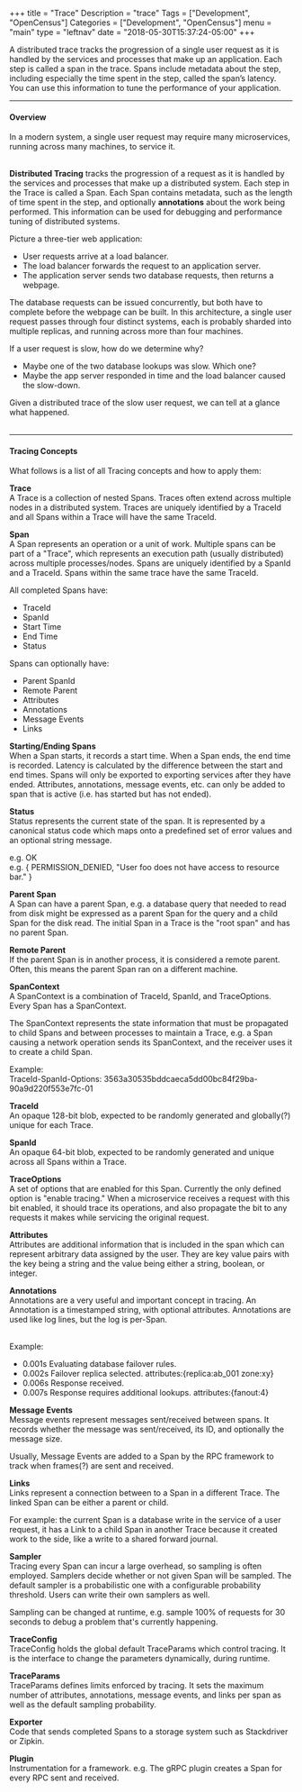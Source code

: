 +++
title = "Trace"
Description = "trace"
Tags = ["Development", "OpenCensus"]
Categories = ["Development", "OpenCensus"]
menu = "main"
type = "leftnav"
date = "2018-05-30T15:37:24-05:00"
+++

A distributed trace tracks the progression of a single user request as it is handled by the services and processes that make up an application. Each step is called a span in the trace. Spans include metadata about the step, including especially the time spent in the step, called the span’s latency. You can use this information to tune the performance of your application.  

---
#### Overview  

In a modern system, a single user request may require many microservices, running across many machines, to service it.  
&nbsp;  

__Distributed Tracing__ tracks the progression of a request as it is handled by the services and processes that make up a distributed system. Each step in the Trace is called a Span. Each Span contains metadata, such as the length of time spent in the step, and optionally __annotations__ about the work being performed. This information can be used for debugging and performance tuning of distributed systems.  

Picture a three-tier web application:  

* User requests arrive at a load balancer.
* The load balancer forwards the request to an application server.
* The application server sends two database requests, then returns a webpage.  

The database requests can be issued concurrently, but both have to complete before the webpage can be built. In this architecture, a single user request passes through four distinct systems, each is probably sharded into multiple replicas, and running across more than four machines.  

If a user request is slow, how do we determine why?  

* Maybe one of the two database lookups was slow. Which one?
* Maybe the app server responded in time and the load balancer caused the slow-down.  

Given a distributed trace of the slow user request, we can tell at a glance what happened.  
&nbsp;  

---

#### Tracing Concepts  

What follows is a list of all Tracing concepts and how to apply them:  

__Trace__  
A Trace is a collection of nested Spans. Traces often extend across multiple nodes in a distributed system. Traces are uniquely identified by a TraceId and all Spans within a Trace will have the same TraceId.  

__Span__  
A Span represents an operation or a unit of work. Multiple spans can be part of a "Trace", which represents an execution path (usually distributed) across multiple processes/nodes. Spans are uniquely identified by a SpanId and a TraceId. Spans within the same trace have the same TraceId.  

All completed Spans have: 

* TraceId
* SpanId
* Start Time
* End Time
* Status

Spans can optionally have:  

* Parent SpanId
* Remote Parent
* Attributes
* Annotations
* Message Events
* Links

__Starting/Ending Spans__  
When a Span starts, it records a start time.  When a Span ends, the end time is recorded. Latency is calculated by the difference between the start and end times.  Spans will only be exported to exporting services after they have ended. Attributes, annotations, message events, etc. can only be added to span that is active (i.e. has started but has not ended).  

__Status__  
Status represents the current state of the span. It is represented by a canonical status code which maps onto a predefined set of error values and an optional string message.  

e.g. OK  
e.g. { PERMISSION_DENIED, "User foo does not have access to resource bar." }  

__Parent Span__  
A Span can have a parent Span, e.g. a database query that needed to read from disk might be expressed as a parent Span for the query and a child Span for the disk read. The initial Span in a Trace is the "root span" and has no parent Span.  

__Remote Parent__  
If the parent Span is in another process, it is considered a remote parent. Often, this means the parent Span ran on a different machine.  

__SpanContext__  
A SpanContext is a combination of TraceId, SpanId, and TraceOptions. Every Span has a SpanContext.  

The SpanContext represents the state information that must be propagated to child Spans and between processes to maintain a Trace, e.g. a Span causing a network operation sends its SpanContext, and the receiver uses it to create a child Span.  

Example:  
TraceId-SpanId-Options: 3563a30535bddcaeca5dd00bc84f29ba-90a9d220f553e7fc-01  

__TraceId__  
An opaque 128-bit blob, expected to be randomly generated and globally(?) unique for each Trace.  

__SpanId__  
An opaque 64-bit blob, expected to be randomly generated and unique across all Spans within a Trace.  

__TraceOptions__  
A set of options that are enabled for this Span. Currently the only defined option is "enable tracing." When a microservice receives a request with this bit enabled, it should trace its operations, and also propagate the bit to any requests it makes while servicing the original request.  

__Attributes__  
Attributes are additional information that is included in the span which can represent arbitrary data assigned by the user.  They are key value pairs with the key being a string and the value being either a string, boolean, or integer.  

__Annotations__  
Annotations are a very useful and important concept in tracing. An Annotation is a timestamped string, with optional attributes. Annotations are used like log lines, but the log is per-Span.  
&nbsp;  

Example:  

* 0.001s Evaluating database failover rules.
* 0.002s Failover replica selected. attributes:{replica:ab_001 zone:xy}
* 0.006s Response received.
* 0.007s Response requires additional lookups. attributes:{fanout:4}

__Message Events__  
Message events represent messages sent/received between spans. It records whether the message was sent/received, its ID, and optionally the message size.  

Usually, Message Events are added to a Span by the RPC framework to track when frames(?) are sent and received.  

__Links__  
Links represent a connection between to a Span in a different Trace. The linked Span can be either a parent or child.  

For example: the current Span is a database write in the service of a user request, it has a Link to a child Span in another Trace because it created work to the side, like a write to a shared forward journal.  

__Sampler__  
Tracing every Span can incur a large overhead, so sampling is often employed. Samplers decide whether or not given Span will be sampled. The default sampler is a probabilistic one with a configurable probability threshold. Users can write their own samplers as well.  

Sampling can be changed at runtime, e.g. sample 100% of requests for 30 seconds to debug a problem that's currently happening.  

__TraceConfig__  
TraceConfig holds the global default TraceParams which control tracing. It is the interface to change the parameters dynamically, during runtime.  

__TraceParams__  
TraceParams defines limits enforced by tracing. It sets the maximum number of attributes, annotations, message events, and links per span as well as the default sampling probability.  

__Exporter__  
Code that sends completed Spans to a storage system such as Stackdriver or Zipkin.  

__Plugin__  
Instrumentation for a framework. e.g. The gRPC plugin creates a Span for every RPC sent and received.  
